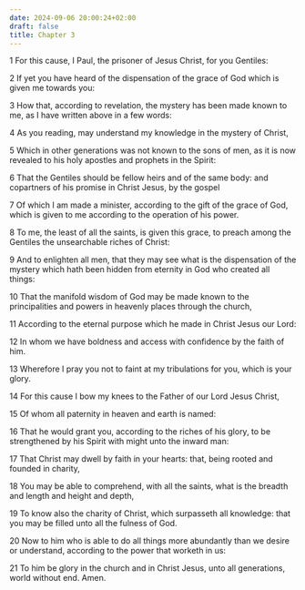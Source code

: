```yaml
---
date: 2024-09-06 20:00:24+02:00
draft: false
title: Chapter 3
---
```




1 For this cause, I Paul, the prisoner of Jesus Christ, for you Gentiles:

2 If yet you have heard of the dispensation of the grace of God which is given me towards you:

3 How that, according to revelation, the mystery has been made known to me, as I have written above in a few words:

4 As you reading, may understand my knowledge in the mystery of Christ,

5 Which in other generations was not known to the sons of men, as it is now revealed to his holy apostles and prophets in the Spirit:

6 That the Gentiles should be fellow heirs and of the same body: and copartners of his promise in Christ Jesus, by the gospel

7 Of which I am made a minister, according to the gift of the grace of God, which is given to me according to the operation of his power.

8 To me, the least of all the saints, is given this grace, to preach among the Gentiles the unsearchable riches of Christ:

9 And to enlighten all men, that they may see what is the dispensation of the mystery which hath been hidden from eternity in God who created all things:

10 That the manifold wisdom of God may be made known to the principalities and powers in heavenly places through the church,

11 According to the eternal purpose which he made in Christ Jesus our Lord:

12 In whom we have boldness and access with confidence by the faith of him.

13 Wherefore I pray you not to faint at my tribulations for you, which is your glory.

14 For this cause I bow my knees to the Father of our Lord Jesus Christ,

15 Of whom all paternity in heaven and earth is named:

16 That he would grant you, according to the riches of his glory, to be strengthened by his Spirit with might unto the inward man:

17 That Christ may dwell by faith in your hearts: that, being rooted and founded in charity,

18 You may be able to comprehend, with all the saints, what is the breadth and length and height and depth,

19 To know also the charity of Christ, which surpasseth all knowledge: that you may be filled unto all the fulness of God.

20 Now to him who is able to do all things more abundantly than we desire or understand, according to the power that worketh in us:

21 To him be glory in the church and in Christ Jesus, unto all generations, world without end. Amen.

